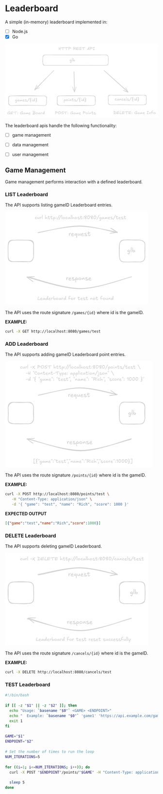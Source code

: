 # Leaderboard

A simple (in-memory) leaderboard implemented in:

- [ ] Node.js
- [x] Go

![API Architecture](https://github.com/rosera/quizzrr_leaderboard/blob/main/screenshots/glb-http-api.png "Architecture")

The leaderboard apis handle the following functionality:

- [ ] game management
- [ ] data management
- [ ] user management




## Game Management

Game management performs interaction with a defined leaderboard.

###  LIST Leaderboard

The API supports listing gameID Leaderboard entries.

![List Leaderboard](https://github.com/rosera/quizzrr_leaderboard/blob/main/screenshots/glb-leaderboard-empty.png "View Leaderboard")

The API uses the route signature `/games/{id}` where id is the gameID.

__EXAMPLE:__
```bash
curl -X GET http://localhost:8080/games/test
```

### ADD Leaderboard

The API supports adding gameID Leaderboard point entries.

![Add Leaderboard](https://github.com/rosera/quizzrr_leaderboard/blob/main/screenshots/glb-leaderboard-add.png "Add to Leaderboard")

The API uses the route signature `/points/{id}` where id is the gameID.

__EXAMPLE:__
```bash
curl -X POST http://localhost:8080/points/test \
   -H "Content-Type: application/json" \
   -d '{ "game": "test", "name": "Rich", "score": 1000 }'
```

__EXPECTED OUTPUT__
```json
[{"game":"test","name":"Rich","score":1000}]
```

### DELETE Leaderboard

The API supports deleting gameID Leaderboard.

![Delete Leaderboard](https://github.com/rosera/quizzrr_leaderboard/blob/main/screenshots/glb-leaderboard-delete.png "Delete Leaderboard")

The API uses the route signature `/cancels/{id}` where id is the gameID.

__EXAMPLE:__
```bash
curl -X DELETE http://localhost:8080/cancels/test
```


### TEST Leaderboard

```bash
#!/bin/bash

if [[ -z "$1" || -z "$2" ]]; then
  echo "Usage: `basename "$0"` <GAME> <ENDPOINT>"
  echo "  Example: `basename "$0"` 'game1' 'https://api.example.com/game1'"
  exit 1
fi

GAME="$1"
ENDPOINT="$2"

# Set the number of times to run the loop
NUM_ITERATIONS=5

for ((i=1; i<=NUM_ITERATIONS; i++)); do
  curl -X POST "$ENDPOINT"/points/"$GAME" -H "Content-Type: application/json" -d '{ "game": "$GAME", "name": "tester-$i", "score": 1000 }'

  sleep 5
done
```
